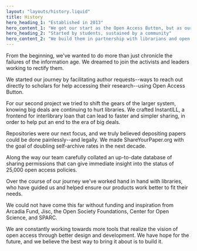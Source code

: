 ```yaml
---
layout: "layouts/history.liquid"
title: History
hero_heading_1: "Established in 2013"
hero_content_1: "We got our start as the Open Access Button, but as our tools grew, so did we. OA.Works is now the home of our tools."
hero_heading_2: "Started by students, sustained by a community"
hero_content_2: "We build them in partnership with librarians and open advocates striving for a just and kind world."
---
```


From the beginning, we've wanted to do more than just chronicle the failures of the information age. We dreamed to join the activists and leaders working to rectify them.

We started our journey by facilitating author requests--ways to reach out directly to scholars for help accessing their research--using Open Access Button.

For our second project we tried to shift the gears of the larger system, knowing big deals are continuing to hurt libraries. We crafted InstantILL, a frontend for interlibrary loan that can lead to faster and simpler sharing, in order to help put an end to the era of big deals.

Repositories were our next focus, and we truly believed depositing papers could be done painlessly--and legally. We made ShareYourPaper.org with the goal of doubling self-archive rates in the next decade.

Along the way our team carefully collated an up-to-date database of sharing permissions that can give immediate insight into the status of 25,000 open access policies.

Over the course of our journey we've worked hand in hand with libraries, who have guided us and helped ensure our products work better to fit their needs.

We could not have come this far without funding and inspiration from Arcadia Fund, Jisc, the Open Society Foundations, Center for Open Science, and SPARC.

We are constantly working towards more tools that realize the vision of open access through better design and development. We have hope for the future, and we believe the best way to bring it about is to build it.
